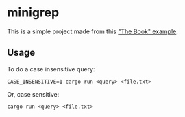 # minigrep

This is a simple project made from this ["The Book" example](https://doc.rust-lang.org/stable/book/ch12-00-an-io-project.html).


## Usage

To do a case insensitive query:

    CASE_INSENSITIVE=1 cargo run <query> <file.txt>

Or, case sensitive:

    cargo run <query> <file.txt>
